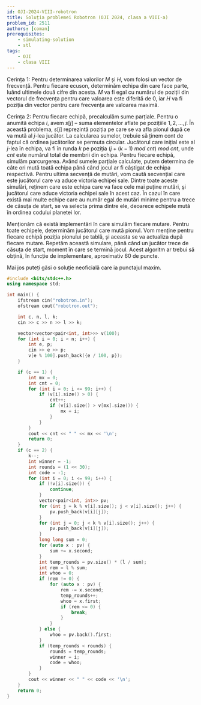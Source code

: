```yaml
---
id: OJI-2024-VIII-robotron
title: Soluția problemei Robotron (OJI 2024, clasa a VIII-a)
problem_id: 2511
authors: [coman]
prerequisites:
    - simulating-solution
    - stl
tags:
    - OJI
    - clasa VIII
---
```


Cerința 1: Pentru determinarea valorilor $M$ și $H$, vom folosi un vector de
frecvență. Pentru fiecare ecuson, determinăm echipa din care face parte, luând
ultimele două cifre din acesta. $M$ va fi egal cu numărul de poziții din
vectorul de frecvența pentru care valoarea este diferită de 0, iar $H$ va fi
poziția din vector pentru care frecvența are valoarea maximă.

Cerința 2: Pentru fiecare echipă, precalculăm sume parțiale. Pentru o anumită
echipa $i$, avem $s[j]$ – suma elementelor aflate pe pozițiile $1, 2, \dots, j$.
În această problema, $s[j]$ reprezintă poziția pe care se va afla pionul după ce
va mută al $j$-lea jucător. La calcularea sumelor, trebuie să ținem cont de
faptul că ordinea jucătorilor se permuta circular. Jucătorul care inițial este
al $j$-lea în echipa, va fi în runda $k$ pe poziția $(j + (k − 1) \ mod \ cnt) \
mod \ cnt$, unde $cnt$ este numărul total de membrii din echipa. Pentru fiecare
echipă, simulăm parcurgerea. Având sumele parțiale calculate, putem determina de
câte ori mută toată echipa până când jocul ar fi câștigat de echipa respectivă.
Pentru ultima secvență de mutări, vom caută secvențial care este jucătorul care
va aduce victoria echipei sale. Dintre toate aceste simulări, reținem care este
echipa care va face cele mai puține mutări, și jucătorul care aduce victoria
echipei sale în acest caz. În cazul în care există mai multe echipe care au
număr egal de mutări minime pentru a trece de căsuța de start, se va selecta
prima dintre ele, deoarece echipele mută în ordinea codului planetei lor.

Menționăm că există implementări în care simulăm fiecare mutare. Pentru toate
echipele, determinăm jucătorul care mută pionul. Vom menține pentru fiecare
echipă poziția pionului pe tablă, și aceasta se va actualiza după fiecare
mutare. Repetăm această simulare, până când un jucător trece de căsuța de start,
moment în care se termină jocul. Acest algoritm ar trebui să obțină, în funcție
de implementare, aproximativ 60 de puncte.

Mai jos puteți găsi o soluție neoficială care ia punctajul maxim.

```cpp
#include <bits/stdc++.h>
using namespace std;

int main() {
    ifstream cin("robotron.in");
    ofstream cout("robotron.out");

    int c, n, l, k;
    cin >> c >> n >> l >> k;

    vector<vector<pair<int, int>>> v(100);
    for (int i = 0; i < n; i++) {
        int e, p;
        cin >> e >> p;
        v[e % 100].push_back({e / 100, p});
    }

    if (c == 1) {
        int mx = 0;
        int cnt = 0;
        for (int i = 0; i <= 99; i++) {
            if (v[i].size() > 0) {
                cnt++;
                if (v[i].size() > v[mx].size()) {
                    mx = i;
                }
            }
        }
        cout << cnt << " " << mx << '\n';
        return 0;
    }
    if (c == 2) {
        k--;
        int winner = -1;
        int rounds = (1 << 30);
        int code = -1;
        for (int i = 0; i <= 99; i++) {
            if (!v[i].size()) {
                continue;
            }
            vector<pair<int, int>> pv;
            for (int j = k % v[i].size(); j < v[i].size(); j++) {
                pv.push_back(v[i][j]);
            }
            for (int j = 0; j < k % v[i].size(); j++) {
                pv.push_back(v[i][j]);
            }
            long long sum = 0;
            for (auto x : pv) {
                sum += x.second;
            }
            int temp_rounds = pv.size() * (l / sum);
            int rem = l % sum;
            int whoo = 0;
            if (rem != 0) {
                for (auto x : pv) {
                    rem -= x.second;
                    temp_rounds++;
                    whoo = x.first;
                    if (rem <= 0) {
                        break;
                    }
                }
            } else {
                whoo = pv.back().first;
            }
            if (temp_rounds < rounds) {
                rounds = temp_rounds;
                winner = i;
                code = whoo;
            }
        }
        cout << winner << " " << code << '\n';
    }
    return 0;
}
```
